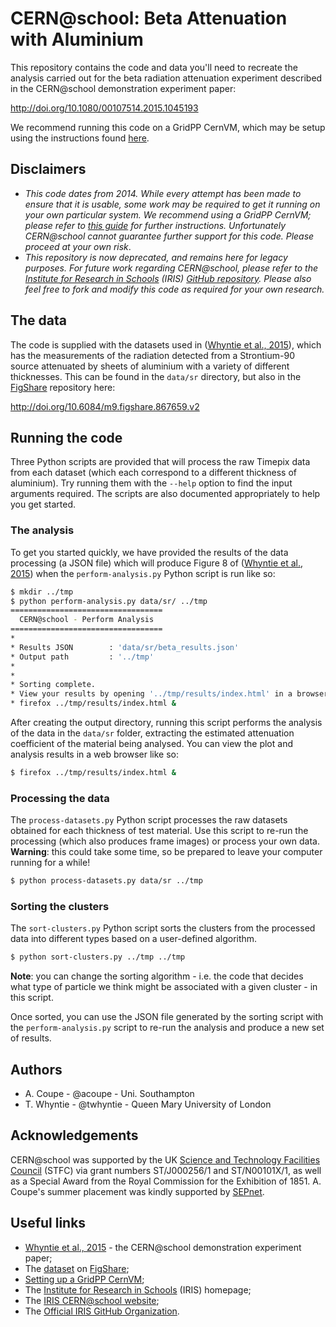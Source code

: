 # CERN@school: Beta Attenuation with Aluminium
This repository contains the code and data you'll need to recreate
the analysis carried out for the beta radiation attenuation experiment
described in the CERN@school demonstration experiment paper:

http://doi.org/10.1080/00107514.2015.1045193

We recommend running this code on a GridPP CernVM,
which may be setup using the instructions found
[here](http://doi.org/10.6084/m9.figshare.4552825.v1).


## Disclaimers
* _This code dates from 2014. While every attempt has been
made to ensure that it is usable, some work may be required to get it
running on your own particular system.
We recommend using a GridPP CernVM; please refer to
[this guide](http://doi.org/10.6084/m9.figshare.4552825.v1)
for further instructions.
Unfortunately CERN@school cannot guarantee further support for this code.
Please proceed at your own risk_.
* _This repository is now deprecated, and remains here for legacy purposes.
For future work regarding CERN@school, please refer to the
[Institute for Research in Schools](http://researchinschools.org) (IRIS)
[GitHub repository](https://github.com/InstituteForResearchInSchools).
Please also feel free to fork and modify this code as required for
your own research._


## The data
The code is supplied with the datasets used in
([Whyntie et al., 2015](http://doi.org/10.1080/00107514.2015.1045193)),
which has the measurements of the radiation detected from a Strontium-90
source attenuated by sheets of aluminium with a variety of different
thicknesses.
This can be found in the `data/sr` directory, but also in the
[FigShare](http://figshare.com)
repository here:

http://doi.org/10.6084/m9.figshare.867659.v2


## Running the code
Three Python scripts are provided that will process the raw Timepix
data from each dataset (which each correspond to a different thickness
of aluminium).
Try running them with the `--help` option to find the input
arguments required. The scripts are also documented appropriately
to help you get started.

### The analysis
To get you started quickly, 
we have provided the results of the data processing (a JSON file)
which will produce Figure 8 of
([Whyntie et al., 2015](http://doi.org/10.1080/00107514.2015.1045193))
when the `perform-analysis.py` Python script is run like so:

```bash
$ mkdir ../tmp
$ python perform-analysis.py data/sr/ ../tmp
==================================
  CERN@school - Perform Analysis  
==================================
*
* Results JSON        : 'data/sr/beta_results.json'
* Output path         : '../tmp'
*
*
* Sorting complete.
* View your results by opening '../tmp/results/index.html' in a browser, e.g.
* firefox ../tmp/results/index.html &
```

After creating the output directory, running this script performs the
analysis of the data in the `data/sr` folder, extracting the estimated
attenuation coefficient of the material being analysed.
You can view the plot and analysis results in a web browser like so:

```bash
$ firefox ../tmp/results/index.html &
```

### Processing the data
The `process-datasets.py` Python script processes the raw datasets
obtained for each thickness of test material.
Use this script to re-run the processing (which also produces frame
images) or process your own data.
**Warning**: this could take some time, so be prepared to leave
your computer running for a while!

```bash
$ python process-datasets.py data/sr ../tmp
```

### Sorting the clusters
The `sort-clusters.py` Python script sorts the clusters from the
processed data into different types based on a user-defined algorithm.

```bash
$ python sort-clusters.py ../tmp ../tmp 
```

**Note**: you can change the sorting algorithm - i.e. the code that
decides what type of particle we think might be associated with a
given cluster - in this script.

Once sorted, you can use the JSON file generated by the sorting
script with the `perform-analysis.py` script
to re-run the analysis and produce a new set of results.


## Authors
* A. Coupe - @acoupe - Uni. Southampton
* T. Whyntie - @twhyntie - Queen Mary University of London


## Acknowledgements
CERN@school was supported by
the UK [Science and Technology Facilities Council](http://www.stfc.ac.uk) (STFC)
via grant numbers ST/J000256/1 and ST/N00101X/1,
as well as a Special Award from the Royal Commission for the Exhibition of 1851.
A. Coupe's summer placement was kindly supported by
[SEPnet](http://www.sepnet.ac.uk).


## Useful links
* [Whyntie et al., 2015](http://doi.org/10.1080/00107514.2015.1045193) - the CERN@school demonstration experiment paper;
* The [dataset](http://doi.org/10.6084/m9.figshare.867659.v2) on [FigShare](http://figshare.com);
* [Setting up a GridPP CernVM](http://doi.org/10.6084/m9.figshare.4552825.v1);
* The [Institute for Research in Schools](http://researchinschools.org) (IRIS) homepage;
* The [IRIS CERN@school website](http://researchinschools.org/CERN);
* The [Official IRIS GitHub Organization](https://github.com/InstituteForResearchInSchools).
